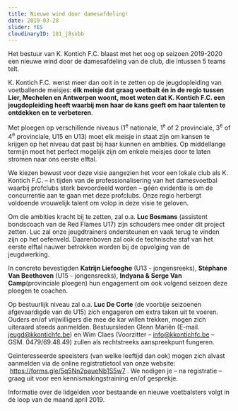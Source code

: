 ```yaml
---
title: Nieuwe wind door damesafdeling!
date: 2019-03-28
slider: YES
cloudinaryID: 181_j8sxbb
---
```

<p>Het bestuur van K. Kontich F.C. blaast met het oog op seizoen 2019-2020 een nieuwe wind door de damesafdeling van de club, die intussen 5 teams telt.</p>
<p>K. Kontich F.C. wenst meer dan ooit in te zetten op de jeugdopleiding van voetballende meisjes: <strong>&eacute;lk meisje dat graag voetbalt &eacute;n in de regio tussen Lier, Mechelen en Antwerpen woont, moet weten dat K. Kontich F.C. een jeugdopleiding heeft waarbij men haar de kans geeft om haar talenten te ontdekken en te verbeteren</strong>.</p>
<p>Met ploegen op verschillende niveaus (1<sup>e</sup> nationale, 1<sup>e</sup> of 2 provinciale, 3<sup>e</sup> of 4<sup>e</sup> provinciale, U15 en U13) moet elk meisje in staat zijn om kansen te krijgen op het niveau dat past bij haar kunnen en ambities. Op middellange termijn moet het perfect mogelijk zijn om enkele meisjes door te laten stromen naar ons eerste elftal.</p>
<p>We kiezen bewust voor deze visie aangezien het voor een lokale club als K. Kontich F.C. &ndash; in tijden van de professionalisering van het damesvoetbal waarbij profclubs sterk bevoordeeld worden &ndash; g&eacute;&eacute;n evidentie is om de concurrentie aan te gaan met deze profclubs. Onze regio herbergt voldoende vrouwelijk talent om volop in deze visie te geloven.</p>
<p>Om die ambities kracht bij te zetten, zal o.a. <strong>Luc Bosmans</strong> (assistent bondscoach van de Red Flames U17) zijn schouders mee onder dit project zetten. Luc zal onze jeugdtrainers ondersteunen en vaak terug te vinden zijn op het oefenveld. Daarenboven zal ook de technische staf van het eerste elftal nauwer betrokken worden bij de opvolging van de jeugdwerking.</p>
<p>In concreto bevestigden <strong>Katrijn Liefooghe</strong> (U13 - jongensreeks), <strong>St&eacute;phane Van Beethoven</strong> (U15 - jongensreeks), <strong>Indyana &amp; Serge Van Camp</strong>(provinciale ploegen) hun engagement om ook volgend seizoen deze ploegen te coachen.</p>
<p>Op bestuurlijk niveau zal o.a. <strong>Luc De Corte</strong> (de voorbije seizoenen afgevaardigde van de U15) zich engageren om extra taken uit te voeren. Ouders en/of vrijwilligers die mee de kar willen trekken, mogen zich uiteraard steeds aanmelden. Bestuursleden Glenn Mari&euml;n (E-mail. <a href="mailto:jeugd@kkontichfc.be">jeugd@kkontichfc.be</a>) en Wim Claes (Voorzitter &ndash; <a href="mailto:info@kkontichfc.be">info@kkontichfc.be</a> &ndash; GSM. 0479/69.48.49) zullen als rechtstreeks aanspreekpunt fungeren.</p>
<p>Ge&iuml;nteresseerde speelsters (van welke leeftijd dan ook) mogen zich alvast aanmelden via de online registratietool van onze website: &nbsp;<a href="https://forms.gle/5q5Nn2paueNb1S5w7">https://forms.gle/5q5Nn2paueNb1S5w7</a> . We nodigen je &ndash; na registratie &ndash; graag uit voor een kennismakingstraining en/of gesprekje.</p>
<p>Informatie over de lidgelden voor bestaande en nieuwe voetbalsters volgt in de loop van de maand april 2019.</p>